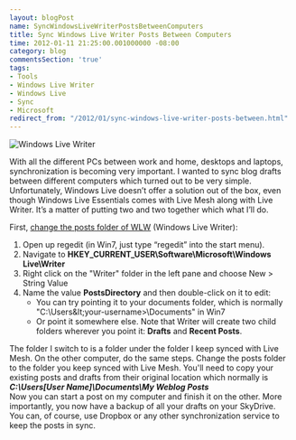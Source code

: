 ```yaml
---
layout: blogPost
name: SyncWindowsLiveWriterPostsBetweenComputers
title: Sync Windows Live Writer Posts Between Computers
time: 2012-01-11 21:25:00.001000000 -08:00
category: blog
commentsSection: 'true'
tags:
- Tools
- Windows Live Writer
- Windows Live
- Sync
- Microsoft
redirect_from: "/2012/01/sync-windows-live-writer-posts-between.html"
---
```

<img class="imageOnRight" title="Windows Live Writer" src="{{ site.imgFolder_blog }}{{ page.name }}/Windows_Live_Writer_logo.png">

With all the different PCs between work and home, desktops and laptops, synchronization is becoming very important. I wanted to sync blog drafts between different computers which turned out to be very simple. Unfortunately, Windows Live doesn’t offer a solution out of the box, even though Windows Live Essentials comes with Live Mesh along with Live Writer. It’s a matter of putting two and two together which what I’ll do.

First, [change the posts folder of WLW](http://www.lehsys.com/2011/04/how-to-change-the-drafts-and-recent-posts-folder-in-windows-live-writer-2011/) (Windows Live Writer):
1. Open up regedit (in Win7, just type “regedit” into the start menu).  
2. Navigate to **HKEY_CURRENT_USER\Software\Microsoft\Windows Live\Writer**  
3. Right click on the "Writer" folder in the left pane and choose New &gt; String Value  
4. Name the value **PostsDirectory** and then double-click on it to edit:  
	- You can try pointing it to your documents folder, which is normally "C:\Users\&lt;your-username&gt;\Documents\" in Win7  
	- Or point it somewhere else. Note that Writer will create two child folders wherever you point it: **Drafts** and **Recent Posts**.  

The folder I switch to is a folder under the folder I keep synced with Live Mesh. On the other computer, do the same steps. Change the posts folder to the folder you keep synced with Live Mesh. You'll need to copy your existing posts and drafts from their original location which normally is **_C:\Users\[User Name]\Documents\My Weblog Posts_**   
Now you can start a post on my computer and finish it on the other. More importantly, you now have a backup of all your drafts on your SkyDrive.  
You can, of course, use Dropbox or any other synchronization service to keep the posts in sync.     